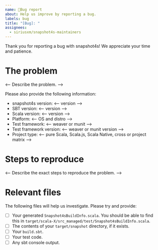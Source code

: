 ```yaml
---
name: 🐞Bug report
about: Help us improve by reporting a bug.
labels: bug
title: "[Bug]: "
assignees:
  - siriusxm/snapshot4s-maintainers
---
```


Thank you for reporting a bug with snapshot4s! We appreciate your time and patience.

# The problem

<-- Describe the problem. -->

Please also provide the following information:
 - snapshot4s version: <-- version -->
 - SBT version: <-- version -->
 - Scala version: <-- version -->
 - Platform: <-- OS and distro -->
 - Test framework: <-- weaver or munit -->
 - Test framework version: <-- weaver or munit version -->
 - Project type: <-- pure Scala, Scala.js, Scala Native, cross or project matrix -->

# Steps to reproduce

<-- Describe the exact steps to reproduce the problem. -->

# Relevant files

The following files will help us investigate. Please try and provide:
- [ ] Your generated `Snapshot4sBuildInfo.scala`. You should be able to find this in `target/scala-X/src_managed/test/Snapshot4sBuildInfo.scala`.
- [ ] The contents of your `target/snapshot` directory, if it exists.
- [ ] Your `build.sbt`.
- [ ] Your test code.
- [ ] Any sbt console output.
